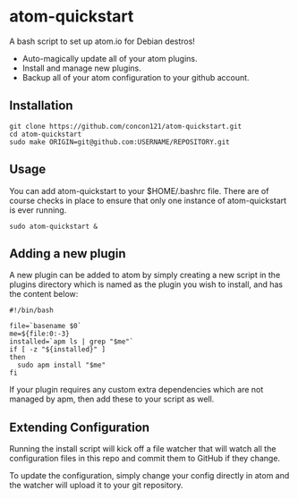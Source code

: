 # atom-quickstart
A bash script to set up atom.io for Debian destros!

* Auto-magically update all of your atom plugins.
* Install and manage new plugins.
* Backup all of your atom configuration to your github account.

## Installation

```
git clone https://github.com/concon121/atom-quickstart.git
cd atom-quickstart
sudo make ORIGIN=git@github.com:USERNAME/REPOSITORY.git
```

## Usage
You can add atom-quickstart to your $HOME/.bashrc file.  There are of course checks in place to ensure that only one instance of atom-quickstart is ever running.

```
sudo atom-quickstart &
```

## Adding a new plugin

A new plugin can be added to atom by simply creating a new script in the plugins directory which is named as the plugin you wish to install, and has the content below:

```
#!/bin/bash

file=`basename $0`
me=${file:0:-3}
installed=`apm ls | grep "$me"`
if [ -z "${installed}" ]
then
  sudo apm install "$me"
fi
``` 

If your plugin requires any custom extra dependencies which are not managed by apm, then add these to your script as well.

## Extending Configuration

Running the install script will kick off a file watcher that will watch all the configuration files in this repo and commit them to GitHub if they change.

To update the configuration, simply change your config directly in atom and the watcher will upload it to your git repository.
